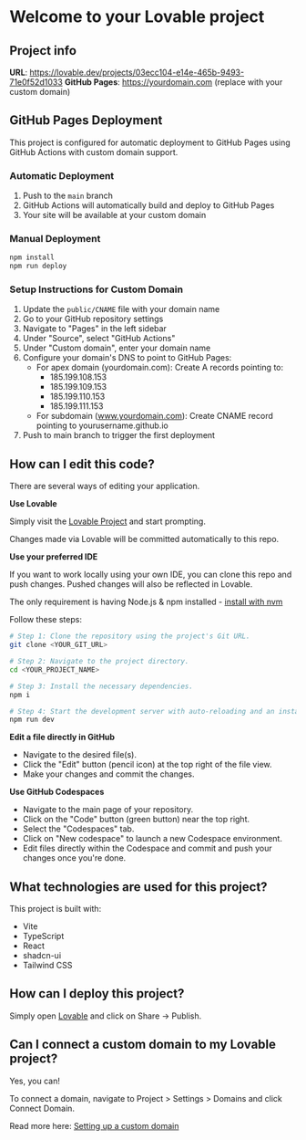 # Welcome to your Lovable project

## Project info

**URL**: https://lovable.dev/projects/03ecc104-e14e-465b-9493-71e0f52d1033
**GitHub Pages**: https://yourdomain.com (replace with your custom domain)

## GitHub Pages Deployment

This project is configured for automatic deployment to GitHub Pages using GitHub Actions with custom domain support.

### Automatic Deployment
1. Push to the `main` branch
2. GitHub Actions will automatically build and deploy to GitHub Pages
3. Your site will be available at your custom domain

### Manual Deployment
```bash
npm install
npm run deploy
```

### Setup Instructions for Custom Domain
1. Update the `public/CNAME` file with your domain name
2. Go to your GitHub repository settings
3. Navigate to "Pages" in the left sidebar
4. Under "Source", select "GitHub Actions"
5. Under "Custom domain", enter your domain name
6. Configure your domain's DNS to point to GitHub Pages:
   - For apex domain (yourdomain.com): Create A records pointing to:
     - 185.199.108.153
     - 185.199.109.153
     - 185.199.110.153
     - 185.199.111.153
   - For subdomain (www.yourdomain.com): Create CNAME record pointing to yourusername.github.io
7. Push to main branch to trigger the first deployment

## How can I edit this code?

There are several ways of editing your application.

**Use Lovable**

Simply visit the [Lovable Project](https://lovable.dev/projects/03ecc104-e14e-465b-9493-71e0f52d1033) and start prompting.

Changes made via Lovable will be committed automatically to this repo.

**Use your preferred IDE**

If you want to work locally using your own IDE, you can clone this repo and push changes. Pushed changes will also be reflected in Lovable.

The only requirement is having Node.js & npm installed - [install with nvm](https://github.com/nvm-sh/nvm#installing-and-updating)

Follow these steps:

```sh
# Step 1: Clone the repository using the project's Git URL.
git clone <YOUR_GIT_URL>

# Step 2: Navigate to the project directory.
cd <YOUR_PROJECT_NAME>

# Step 3: Install the necessary dependencies.
npm i

# Step 4: Start the development server with auto-reloading and an instant preview.
npm run dev
```

**Edit a file directly in GitHub**

- Navigate to the desired file(s).
- Click the "Edit" button (pencil icon) at the top right of the file view.
- Make your changes and commit the changes.

**Use GitHub Codespaces**

- Navigate to the main page of your repository.
- Click on the "Code" button (green button) near the top right.
- Select the "Codespaces" tab.
- Click on "New codespace" to launch a new Codespace environment.
- Edit files directly within the Codespace and commit and push your changes once you're done.

## What technologies are used for this project?

This project is built with:

- Vite
- TypeScript
- React
- shadcn-ui
- Tailwind CSS

## How can I deploy this project?

Simply open [Lovable](https://lovable.dev/projects/03ecc104-e14e-465b-9493-71e0f52d1033) and click on Share -> Publish.

## Can I connect a custom domain to my Lovable project?

Yes, you can!

To connect a domain, navigate to Project > Settings > Domains and click Connect Domain.

Read more here: [Setting up a custom domain](https://docs.lovable.dev/tips-tricks/custom-domain#step-by-step-guide)
